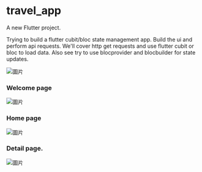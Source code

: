 # travel_app

A new Flutter project.

Trying to build a flutter cubit/bloc state management app. Build the ui and perform api requests. We'll cover http get requests and use flutter cubit or bloc to load data. Also see try to use blocprovider and blocbuilder for state updates.

![圖片](https://user-images.githubusercontent.com/90837134/207674687-c50c83b1-f8ff-4806-b219-2b1cf6fae4d1.png)


### Welcome page
![圖片](https://user-images.githubusercontent.com/90837134/207673266-8692bd38-cad9-4053-bbf8-49cab2f52d19.png)


### Home page
![圖片](https://user-images.githubusercontent.com/90837134/207673319-c57897b6-cfbb-4c2b-9e98-50f8b6644782.png)


### Detail page.
![圖片](https://user-images.githubusercontent.com/90837134/207673207-d0fbb0ee-9e50-478f-9b90-099be751587f.png)
